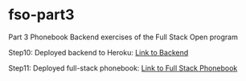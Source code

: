 # fso-part3
Part 3 Phonebook Backend exercises of the Full Stack Open program 

Step10: Deployed backend to Heroku:  <a href="https://stark-island-05975.herokuapp.com/api/persons" target="_blank">Link to Backend</a> 

Step11: Deployed full-stack phonebook: <a href="https://stark-island-05975.herokuapp.com" target="_blank">Link to Full Stack Phonebook </a> 
